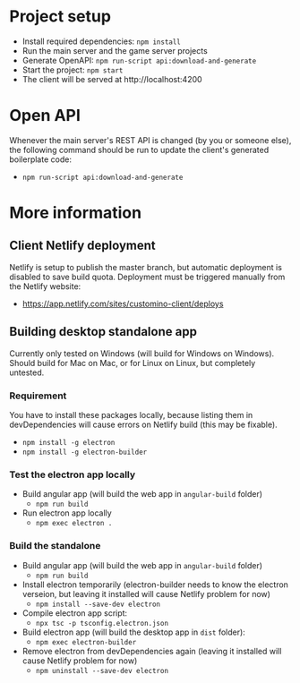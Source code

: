 # Project setup

- Install required dependencies: `npm install`
- Run the main server and the game server projects
- Generate OpenAPI: `npm run-script api:download-and-generate`
- Start the project: `npm start`
- The client will be served at http://localhost:4200

# Open API

Whenever the main server's REST API is changed (by you or someone else), the following command should be run to update the client's generated boilerplate code:

- `npm run-script api:download-and-generate`

# More information

## Client Netlify deployment

Netlify is setup to publish the master branch, but automatic deployment is disabled to save build quota. Deployment must be triggered manually from the Netlify website:

- https://app.netlify.com/sites/customino-client/deploys

## Building desktop standalone app

Currently only tested on Windows (will build for Windows on Windows). Should build for Mac on Mac, or for Linux on Linux, but completely untested.

### Requirement

You have to install these packages locally, because listing them in devDependencies will cause errors on Netlify build (this may be fixable).

- `npm install -g electron`
- `npm install -g electron-builder`

### Test the electron app locally

- Build angular app (will build the web app in `angular-build` folder)
  - `npm run build`
- Run electron app locally
  - `npm exec electron .`

### Build the standalone

- Build angular app (will build the web app in `angular-build` folder)
  - `npm run build`
- Install electron temporarily (electron-builder needs to know the electron verseion, but leaving it installed will cause Netlify problem for now)
  - `npm install --save-dev electron`
- Compile electron app script:
  - `npx tsc -p tsconfig.electron.json`
- Build electron app (will build the desktop app in `dist` folder):
  - `npm exec electron-builder`
- Remove electron from devDependencies again (leaving it installed will cause Netlify problem for now)
  - `npm uninstall --save-dev electron`
